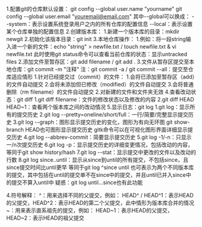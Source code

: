 1.配置git的仓库默认设置：
	git config --global user.name "yourname"
	git config --global user.email "youremail@email.com"
	 其中--global可以换成：
	 		--system：表示设置系统登录用户之内的所有仓库的配置信息
			--local：表示设置某个仓库单独的配置信息
2.创建版本库：
	 1.新建一个版本库的目录：mkdir newgit
	 2.初始化该版本目录：git init
3.本地仓库操作：
	 1.例如：将一段string输入进一个新的文件：echo "string" > newfile.txt / touch newfile.txt & vi newfile.txt
	 	 此时使用git status命令可以查看当前仓库的状态：显示untracked files
	 2.添加文件至暂存区：git add filename / git add .
	 3.文件从暂存区提交至本地仓库：git commit -m "注释"
	 	 注：git commit -a / git commit --all：提交至仓库适应情形
		 	1.针对已经提交过（commit）的文件：
				 1.会将已添加至暂存区（add）的文件自动提交
				 2.会将未添加但已修改（modified）的文件自动提交
				 3.会将普通删除（rm filename）的文件自动提交
			2.对新建的文件和文件夹无效
	 4.查看改动状态：git diff
	 	1.git diff filename：文件的修改状态以及修改的内容
		2.git diff HEAD HEAD~1：查看两个版本库之间的改动情况
	 5.显示日志：git log
	 	1.git log：显示所有的提交历史
		2.git log --pretty=oneline/short/full：一行/简要/完整显示提交历史
		3.git log --graph：图形显示提交历史的变化，图形为有向无环图
			git show-branch HEAD也可图形显示提交历史
			gitk命令可以在可视化图形界面详细显示提交历史
		4.git log --abbrev-commit：简要显示提交历史
		5.git log -1/-n：只显示一/n次提交历史
		6.git log -p：显示提交历史的详细变更情况，包括改动的内容，等同于git show history/hash
		7.git log --stat：显示提交中更改的文件以及改动的行数
		8.git log since..until：显示从since到until的所有提交，不包括since，且since提交时间比until更早
			 等同于git log ^since until
			 也可表示为两个不同版本库的提交，其中包括在until的提交单不在since中的提交，并且until已并入since中的提交不算入until中
			 疑惑：git log until...since也有此功能
		 	 
4.符号解释：
	^：用来选择不同的父提交，例如：
		HEAD^ / HEAD^1：表示HEAD的父提交，HEAD^2：表示HEAD的第二个父提交，此中情形为版本库合并的情况
	~：用来表示直系祖先的提交，例如：
		HEAD~1：表示HEAD的父提交，HEAD~2：表示HEAD的祖父提交
	
	
	
	
	
	
	
	
	
	
	
	
	
	 
